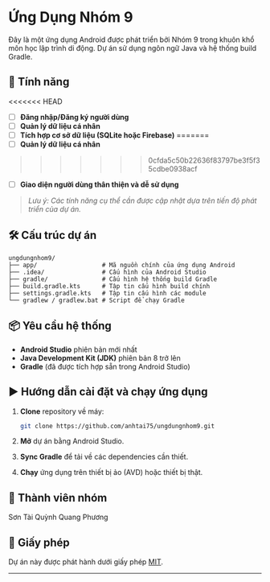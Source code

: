 
# Ứng Dụng Nhóm 9

Đây là một ứng dụng Android được phát triển bởi Nhóm 9 trong khuôn khổ môn học lập trình di động. Dự án sử dụng ngôn ngữ Java và hệ thống build Gradle.

## 🚀 Tính năng

<<<<<<< HEAD
- [ ] **Đăng nhập/Đăng ký người dùng**
- [ ] **Quản lý dữ liệu cá nhân**
- [ ] **Tích hợp cơ sở dữ liệu (SQLite hoặc Firebase)**
=======
- [ ] **Quản lý dữ liệu cá nhân**
>>>>>>> 0cfda5c50b22636f83797be3f5f35cdbe0938acf
- [ ] **Giao diện người dùng thân thiện và dễ sử dụng**

> *Lưu ý: Các tính năng cụ thể cần được cập nhật dựa trên tiến độ phát triển của dự án.*

## 🛠️ Cấu trúc dự án

```
ungdungnhom9/
├── app/                  # Mã nguồn chính của ứng dụng Android
├── .idea/                # Cấu hình của Android Studio
├── gradle/               # Cấu hình hệ thống build Gradle
├── build.gradle.kts      # Tập tin cấu hình build chính
├── settings.gradle.kts   # Tập tin cấu hình các module
└── gradlew / gradlew.bat # Script để chạy Gradle
```

## 📦 Yêu cầu hệ thống

- **Android Studio** phiên bản mới nhất
- **Java Development Kit (JDK)** phiên bản 8 trở lên
- **Gradle** (đã được tích hợp sẵn trong Android Studio)

## ▶️ Hướng dẫn cài đặt và chạy ứng dụng

1. **Clone** repository về máy:

   ```bash
   git clone https://github.com/anhtai75/ungdungnhom9.git
   ```

2. **Mở** dự án bằng Android Studio.

3. **Sync Gradle** để tải về các dependencies cần thiết.

4. **Chạy** ứng dụng trên thiết bị ảo (AVD) hoặc thiết bị thật.

## 👥 Thành viên nhóm

Sơn
Tài
Quỳnh
Quang
Phương

## 📄 Giấy phép
Dự án này được phát hành dưới giấy phép [MIT](LICENSE).

---

